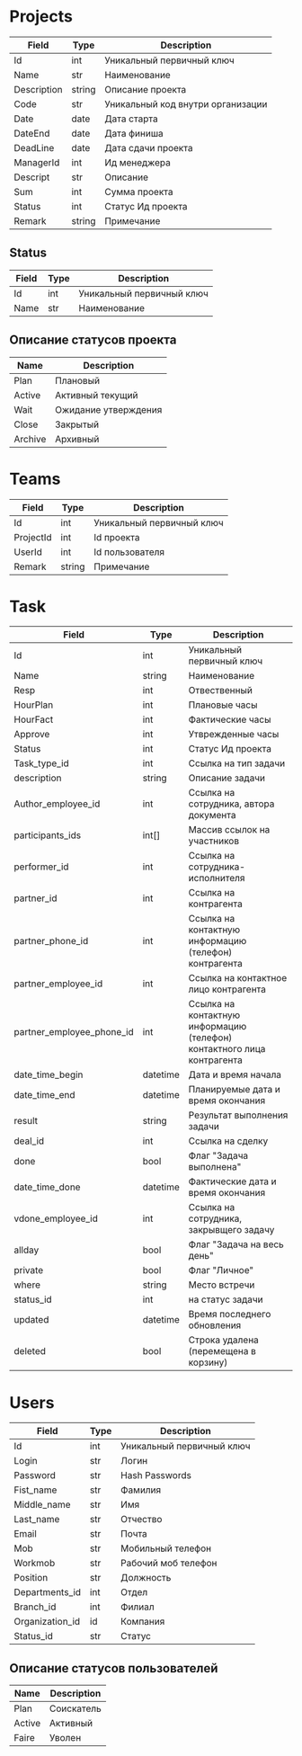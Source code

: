 # Projects

|Field|Type|Description
|-----|----|-----------|
|Id|int|Уникальный первичный ключ
|Name|str|Наименование 
|Description|string|Описание проекта
|Code|str|Уникальный код внутри организации
|Date|date|Дата старта
|DateEnd|date|Дата финиша
|DeadLine|date|Дата сдачи проекта
|ManagerId|int|Ид менеджера
|Descript|str|Описание
|Sum|int|Сумма проекта
|Status|int|Статус Ид проекта
|Remark|string|Примечание



## Status
|Field|Type|Description
|-----|----|-----------|
|Id|int|Уникальный первичный ключ
|Name|str|Наименование


## Описание статусов проекта
|Name|Description|
|-----|----|
|Plan|Плановый|
|Active|Активный текущий|
|Wait|Ожидание утверждения|
|Close|Закрытый|
|Archive|Архивный|

# Teams
|Field|Type|Description
|-----|----|-----------|
|Id|int|Уникальный первичный ключ
|ProjectId|int|Id проекта
|UserId|int|Id пользователя 
|Remark|string|Примечание

# Task
|Field|Type|Description
|-----|----|-----------|
|Id|int|Уникальный первичный ключ
|Name|string|Наименование|
|Resp|int|Отвественный|
|HourPlan|int|Плановые часы|
|HourFact|int|Фактические часы|
|Approve|int|Утврежденные часы|
|Status|int|Статус Ид проекта|
|Task_type_id|int|Ссылка на тип задачи
|description|	string|Описание задачи
|Author_employee_id|int|	Ссылка на сотрудника, автора документа
|participants_ids	|int[]|	Массив ссылок на участников
|performer_id	|int|	Ссылка на сотрудника-исполнителя
|partner_id	|int|	Ссылка на контрагента
|partner_phone_id	|int	|Ссылка на контактную информацию (телефон) контрагента
|partner_employee_id|	int|Ссылка на контактное лицо контрагента
|partner_employee_phone_id|	int|Ссылка на контактную информацию (телефон) контактного лица контрагента
|date_time_begin|	datetime|	Дата и время начала
|date_time_end	|datetime	|	Планируемые дата и время окончания
|result|	string|	Результат выполнения задачи
|deal_id|	int|Ссылка на сделку
|done|	bool|	Флаг "Задача выполнена"
|date_time_done	|datetime	|			Фактические дата и время окончания
|vdone_employee_id|	int	|	Ссылка на сотрудника, закрывщего задачу
|allday|	bool|	Флаг "Задача на весь день"
|private|	bool|	Флаг "Личное"
|where|	string|	Место встречи
|status_id|	int| на статус задачи
|updated	|datetime|Время последнего обновления
|deleted|	bool	|Строка удалена (перемещена в корзину)















# Users

|Field|Type|Description
|-----|----|-----------|
|Id|int|Уникальный первичный ключ
|Login|str|Логин
|Password|str|Hash Passwords
|Fist_name|str|Фамилия
|Middle_name|str|Имя
|Last_name|str|Отчество
|Email|str|Почта
|Mob|str|Мобильный телефон
|Workmob|str|Рабочий моб телефон
|Position|str|Должность
|Departments_id|int|Отдел
|Branch_id|int|Филиал
|Оrganization_id|id|Компания
|Status_id|str|Статус


## Описание статусов пользователей
|Name|Description|
|-----|----|
|Plan|Соискатель|
|Active|Активный|
|Faire|Уволен|
















